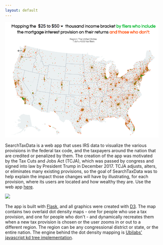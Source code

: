 ```yaml
---
layout: default
---
```


<div class="bodycontent">

<div class="media topimg">
<img src='img/SearchTaxData/mapimg.png'/>
</div>

SearchTaxData is a web app that uses IRS data to visualize the various provisions in the federal tax code, and the taxpayers around the nation that are credited or penalized by them. The creation of the app was motivated by the Tax Cuts and Jobs Act (TCJA), which was passed by congress and signed into law by President Trump in December 2017. TCJA adjusts, alters, or eliminates many existing provisions, so the goal of SearchTaxData was to help explain the impact those changes will have by illustrating, for each provision, where its users are located and how wealthy they are. Use the web app <a id="link" href="http://www.searchtaxdata.com/">here</a>.

<div class="media">
<img src='img/SearchTaxData/map.gif'/>
</div>

The app is built with <a id="link" href="http://flask.pocoo.org/">Flask</a>, and all graphics were created with <a id="link" href="https://d3js.org/">D3</a>. The map contains two overlaid dot density maps - one for people who use a tax provision, and one for people who don't - and dynamically recreates them when a new tax provision is chosen or the user zooms in or out to a different region. The region can be any congressional district or state, or the entire nation. The engine behind the dot density mapping is <a id="link" href="https://github.com/ubilabs/kd-tree-javascript">Ubilabs' javascript kd tree implementation</a>.

</div>
